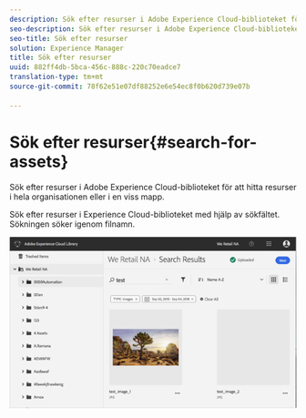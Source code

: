 ```yaml
---
description: Sök efter resurser i Adobe Experience Cloud-biblioteket för att hitta resurser i hela organisationen eller i en viss mapp.
seo-description: Sök efter resurser i Adobe Experience Cloud-biblioteket för att hitta resurser i hela organisationen eller i en viss mapp.
seo-title: Sök efter resurser
solution: Experience Manager
title: Sök efter resurser
uuid: 882ff4db-5bca-456c-888c-220c70eadce7
translation-type: tm+mt
source-git-commit: 78f62e51e07df88252e6e54ec8f0b620d739e07b

---
```



# Sök efter resurser{#search-for-assets}

Sök efter resurser i Adobe Experience Cloud-biblioteket för att hitta resurser i hela organisationen eller i en viss mapp.

Sök efter resurser i Experience Cloud-biblioteket med hjälp av sökfältet. Sökningen söker igenom filnamn.

![](assets/library_search_filter_results.png)

